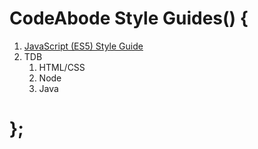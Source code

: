 CodeAbode Style Guides() {
==========================

1.	[JavaScript (ES5) Style Guide](/javascript/README.md)
2.	TDB
	1.	HTML/CSS
	2.	Node
	3.	Java

};
==
